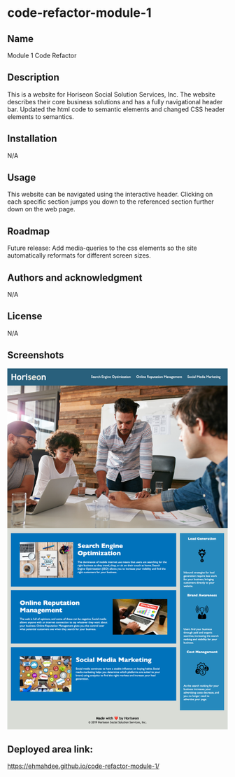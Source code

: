 # code-refactor-module-1

## Name
Module 1 Code Refactor

## Description
This is a website for Horiseon Social Solution Services, Inc. The website describes their core business solutions and has a fully navigational header bar.
Updated the html code to semantic elements and changed CSS header elements to semantics.

## Installation
N/A

## Usage
This website can be navigated using the interactive header. Clicking on each specific section jumps you down to the referenced section further down on the web page. 

## Roadmap
Future release: Add media-queries to the css elements so the site automatically reformats for different screen sizes.

## Authors and acknowledgment
N/A

## License
N/A

## Screenshots

![alt text](./assets/images/HoriseonWebpage.html.png)

## Deployed area link:

https://ehmahdee.github.io/code-refactor-module-1/